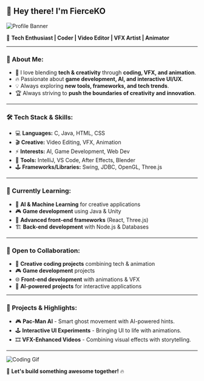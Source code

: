 ## 👋 Hey there! I'm FierceKO

![Profile Banner](https://source.unsplash.com/1600x400/?technology,coding)

🚀 **Tech Enthusiast | Coder | Video Editor | VFX Artist | Animator**

---

### 🧐 About Me:
- 🎨 I love blending **tech & creativity** through **coding, VFX, and animation**.
- 🔥 Passionate about **game development, AI, and interactive UI/UX**.
- 💡 Always exploring **new tools, frameworks, and tech trends**.
- 🏆 Always striving to **push the boundaries of creativity and innovation**.

---

### 🛠️ Tech Stack & Skills:
- 💻 **Languages:** C, Java, HTML, CSS
- 🎬 **Creative:** Video Editing, VFX, Animation
- ⚡ **Interests:** AI, Game Development, Web Dev
- 🔧 **Tools:** IntelliJ, VS Code, After Effects, Blender
- 🕹️ **Frameworks/Libraries:** Swing, JDBC, OpenGL, Three.js

---

### 🌱 Currently Learning:
- 🤖 **AI & Machine Learning** for creative applications
- 🎮 **Game development** using Java & Unity
- 🚀 **Advanced front-end frameworks** (React, Three.js)
- 🏗️ **Back-end development** with Node.js & Databases

---

### 🤝 Open to Collaboration:
- 🎥 **Creative coding projects** combining tech & animation
- 🎮 **Game development** projects
- 🌐 **Front-end development** with animations & VFX
- 🔬 **AI-powered projects** for interactive applications

---

### 🚀 Projects & Highlights:
- 🎮 **Pac-Man AI** - Smart ghost movement with AI-powered hints.
- 🕹️ **Interactive UI Experiments** - Bringing UI to life with animations.
- 🎞️ **VFX-Enhanced Videos** - Combining visual effects with storytelling.

---
![Coding Gif](https://media.giphy.com/media/QpVUMRUJGokfqXyfa1/giphy.gif)

🚀 **Let's build something awesome together!** 🔥
